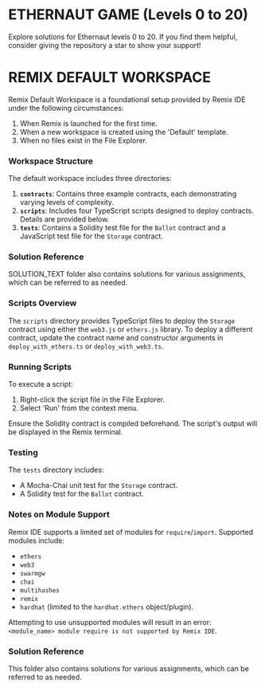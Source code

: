 # ETHERNAUT GAME (Levels 0 to 20)

Explore solutions for Ethernaut levels 0 to 20. If you find them helpful, consider giving the repository a star to show your support!
# REMIX DEFAULT WORKSPACE

Remix Default Workspace is a foundational setup provided by Remix IDE under the following circumstances:

1. When Remix is launched for the first time.
2. When a new workspace is created using the 'Default' template.
3. When no files exist in the File Explorer.

### Workspace Structure

The default workspace includes three directories:

1. **`contracts`**: Contains three example contracts, each demonstrating varying levels of complexity.
2. **`scripts`**: Includes four TypeScript scripts designed to deploy contracts. Details are provided below.
3. **`tests`**: Contains a Solidity test file for the `Ballot` contract and a JavaScript test file for the `Storage` contract.

### Solution Reference

SOLUTION_TEXT folder also contains solutions for various assignments, which can be referred to as needed.

### Scripts Overview

The `scripts` directory provides TypeScript files to deploy the `Storage` contract using either the `web3.js` or `ethers.js` library. To deploy a different contract, update the contract name and constructor arguments in `deploy_with_ethers.ts` or `deploy_with_web3.ts`.

### Running Scripts

To execute a script:
1. Right-click the script file in the File Explorer.
2. Select 'Run' from the context menu.

Ensure the Solidity contract is compiled beforehand. The script's output will be displayed in the Remix terminal.

### Testing

The `tests` directory includes:
- A Mocha-Chai unit test for the `Storage` contract.
- A Solidity test for the `Ballot` contract.

### Notes on Module Support

Remix IDE supports a limited set of modules for `require`/`import`. Supported modules include:
- `ethers`
- `web3`
- `swarmgw`
- `chai`
- `multihashes`
- `remix`
- `hardhat` (limited to the `hardhat.ethers` object/plugin).

Attempting to use unsupported modules will result in an error: `<module_name> module require is not supported by Remix IDE`.

### Solution Reference

This folder also contains solutions for various assignments, which can be referred to as needed.